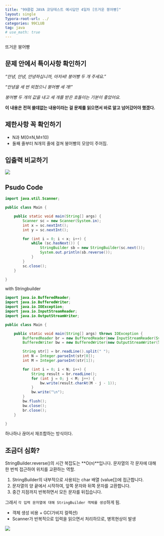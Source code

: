 ```yaml
---
title: "99클럽 JAVA 코딩테스트 예시답안 4일차 [뜨거운 붕어빵]"
layout: single
Typora-root-url: ../
categories: 99CLUB
tag: java
# use_math: true
---
```

뜨거운 붕어빵

## 문제 안에서 특이사항 확인하기

*“안녕, 안녕, 안녕하십니까, 아저씨! 붕어빵 두 개 주세요.”*

*“안녕을 세 번 외쳤으니 붕어빵 세 개!”*

*붕어빵 두 개의 값을 내고 세 개를 받은 호돌이는 기분이 좋았어요.*

**이 내용은 전혀 쓸데없는 내용이라는 걸 문제를 읽으면서 바로 알고 넘어갔어야 했겠다.**

## 제한사항 꼭 확인하기

- N과 M(0≤N,M≤10)
- 둘째 줄부터 N개의 줄에 걸쳐 붕어빵의 모양이 주어짐.

## 입출력 비교하기

![]({{site.url}}/images/2025-01-16-java-dayfour/io.png)

## Psudo Code
```java
import java.util.Scanner;

public class Main {

	public static void main(String[] args) {
		Scanner sc = new Scanner(System.in);
		int x = sc.nextInt();
		int y = sc.nextInt();

		for (int i = 0; i < x; i++) {
			while (sc.hasNext()) {
				StringBuilder sb = new StringBuilder(sc.next());
				System.out.println(sb.reverse());
			}
		}
		sc.close();
	}

}
```
with Stringbuilder

```java
import java.io.BufferedReader;
import java.io.BufferedWriter;
import java.io.IOException;
import java.io.InputStreamReader;
import java.io.OutputStreamWriter;

public class Main {

	public static void main(String[] args) throws IOException {
		BufferedReader br = new BufferedReader(new InputStreamReader(System.in));
		BufferedWriter bw = new BufferedWriter(new OutputStreamWriter(System.out));

		String str[] = br.readLine().split(" ");
		int N = Integer.parseInt(str[0]);
		int M = Integer.parseInt(str[1]);

		for (int i = 0; i < N; i++) {
			String result = br.readLine();
			for (int j = 0; j < M; j++) {
				bw.write(result.charAt(M - j - 1));
			}
			bw.write("\n");
		}
		bw.flush();
		bw.close();
		br.close();
	}

}
```
하나하나 끊어서 재조합하는 방식이다.

## 조금더 심화?

StringBuilder.reverse()의 시간 복잡도는 **O(n)**입니다. 문자열의 각 문자에 대해 한 번씩 접근하여 위치를 교환하는 역할.
1. StringBuilder의 내부적으로 사용되는 char 배열 (value[])에 접근합니다.
2. 문자열의 양 끝에서 시작하여, 앞쪽 문자와 뒤쪽 문자를 교환합니다.
3. 중간 지점까지 반복하면서 모든 문자를 뒤집습니다.

그래서 `각 입력 문자열에 대해 StringBuilder 객체를 생성`하게 됨.
- 객체 생성 비용 + GC(가비지 컬렉션) 
- Scanner가 반복적으로 입력을 읽으면서 처리하므로, 병목현상이 발생

![]({{site.url}}/images/2025-01-16-java-dayfour/compare.png)